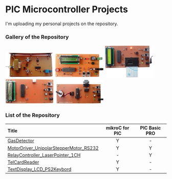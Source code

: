 # PIC Microcontroller Projects
I'm uploading my personal projects on the repository.

### Gallery of the Repository
![](RelayController_LaserPointer_1CH/Pictures/Album.jpg)
![](GasDetector/Pictures/Album.jpg)
![](TelCardReader/Pictures/Album.jpg)
![](TextDisplay_LCD_PS2Keybord/Pictures/Album.jpg)
![](MotorDriver_UnipolarStepperMotor_RS232/Pictures/Album.jpg)

### List of the Repository
|Title|mikroC for PIC|PIC Basic PRO|
|:----|:------------:|:-----------:|
|[GasDetector](GasDetector)|Y|-|
|[MotorDriver_UnipolarStepperMotor_RS232](MotorDriver_UnipolarStepperMotor_RS232)|Y|Y|
|[RelayController_LaserPointer_1CH](RelayController_LaserPointer_1CH)|-|Y|
|[TelCardReader](TelCardReader)|Y|-|
|[TextDisplay_LCD_PS2Keybord](TextDisplay_LCD_PS2Keybord)|Y|-|
